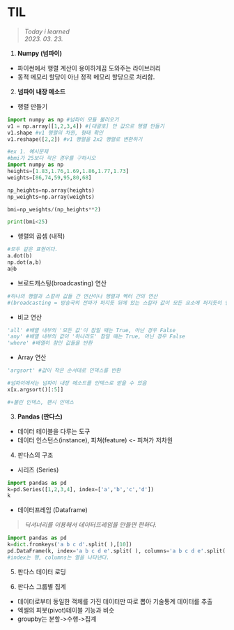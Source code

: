 # **TIL**
>*Today i learned* \
>*2023. 03. 23.*   

1. **Numpy (넘파이)**
- 파이썬에서 행렬 계산이 용이하게끔 도와주는 라이브러리
- 동적 메모리 할당이 아닌 정적 메모리 할당으로 처리함.

2. **넘파이 내장 메소드**

- 행렬 만들기
```python
import numpy as np #넘파이 모듈 불러오기
v1 = np.array([1,2,3,4]) #[대괄호] 안 값으로 행렬 만들기
v1.shape #v1 행렬의 차원, 형태 확인
v1.reshape([2,2]) #v1 행렬을 2x2 행렬로 변환하기

#ex 1. 예시문제
#bmi가 25보다 작은 경우를 구하시오
import numpy as np
heights=[1.83,1.76,1.69,1.86,1.77,1.73]
weights=[86,74,59,95,80,68]

np_heights=np.array(heights)
np_weights=np.array(weights)

bmi=np_weights/(np_heights**2)

print(bmi<25)
```


- 행렬의 곱셈 (내적)
```python
#모두 같은 표현이다.
a.dot(b)
np.dot(a,b)
a@b
```


- 브로드캐스팅(broadcasting) 연산
```python
#하나의 행렬과 스칼라 값들 간 연산이나 행렬과 벡터 간의 연산  
#(broadcasting = 방송국의 전파가 퍼지듯 뒤에 있는 스칼라 값이 모든 요소에 퍼지듯이 연산)
```

- 비교 연산
```python
'all' #배열 내부의 '모든 값'이 참일 때는 True, 아닌 경우 False 
'any' #배열 내부의 값이 '하나라도' 참일 때는 True, 아닌 경우 False 
'where' #배열이 참인 값들을 반환
```

- Array 연산
```python
'argsort' #값이 작은 순서대로 인덱스를 반환

#넘파이에서는 넘파이 내장 메소드를 인덱스로 받을 수 있음
x[x.argsort()[:5]]

#+불린 인덱스, 팬시 인덱스
```

3. **Pandas (판다스)**
- 데이터 테이블을 다루는 도구
- 데이터 인스턴스(instance), 피쳐(feature) <- 피쳐가 저차원

4. 판다스의 구조
- 시리즈 (Series)
```python
import pandas as pd
k=pd.Series([1,2,3,4], index=['a','b','c','d'])
k
```
- 데이터프레임 (Dataframe)
>*딕셔너리를 이용해서 데이터프레임을 만들면 편하다.*
```python
import pandas as pd
k=dict.fromkeys('a b c d'.split( ),[10])
pd.DataFrame(k, index='a b c d e'.split( ), columns='a b c d e'.split( ))
#index는 행, columns는 열을 나타낸다.
```

5. 판다스 데이터 로딩
   
6. 판다스 그룹별 집계
- 데이터로부터 동일한 객체를 가진 데이터만 따로 뽑아 기술통계 데이터를 추출
- 엑셀의 피봇(pivot)테이블 기능과 비슷
- groupby는 분할->수행->집계